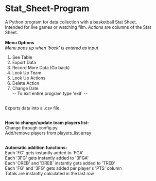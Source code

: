 # Stat_Sheet-Program

A Python program for data collection with a basketball Stat Sheet. <br/>
Intended for live games or watching film. *Actions* are columns of the Stat Sheet.<br/>
<br/>
**Menu Options**
<br/>
*Menu pops up when 'back' is entered as input*<br/>
1. See Table 
2. Export Data 
3. Record More Data (Go back) 
4. Look Up Team 
5. Look Up Actions
6. Delete Action
7. Change Date <br/>
-- To exit entire program type 'exit' --
<br/>
Exports data into a .csv file.
<br/>
<br/>

 **How to change/update team players list:** 
<br/>Change through config.py <br/>
Add/remove players from players_list array <br/>
<br/>

 **Automatic addition functions:** 
<br/>Each 'FG' gets instantly added to 'FGA' <br/>
Each '3FG' gets instantly added to '3FGA' <br/>
Each 'OREB' and 'DREB' instantly gets added to 'TREB' <br/>
Each 'FG' and '3FG' gets added per player's 'PTS' column <br/>
Totals are instantly calculated in the last row<br/>
